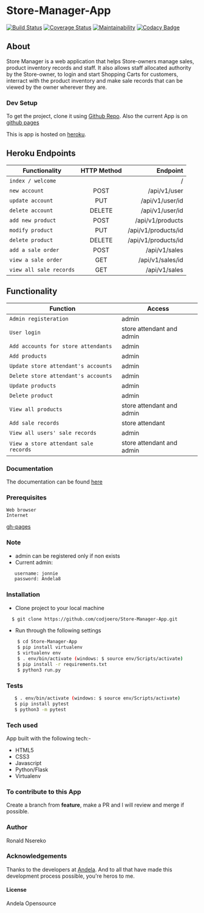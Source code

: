 # Store-Manager-App

[![Build Status](https://travis-ci.org/codjoero/Store-Manager-App.svg?branch=develop)](https://travis-ci.org/codjoero/Store-Manager-App)
[![Coverage Status](https://coveralls.io/repos/github/codjoero/Store-Manager-App/badge.svg?branch=develop)](https://coveralls.io/github/codjoero/Store-Manager-App?branch=develop)
[![Maintainability](https://api.codeclimate.com/v1/badges/1cc0ea9fdebf640c8169/maintainability)](https://codeclimate.com/github/codjoero/Store-Manager-App/maintainability)
[![Codacy Badge](https://api.codacy.com/project/badge/Grade/6cc05ba8faff4376bcbf48bd0645c1c2)](https://www.codacy.com/app/codjoero/Store-Manager-App?utm_source=github.com&amp;utm_medium=referral&amp;utm_content=codjoero/Store-Manager-App&amp;utm_campaign=Badge_Grade)

## About

Store Manager is a web application that helps Store-owners manage sales, product inventory records and staff.
It also allows staff allocated authority by the Store-owner, to login and start Shopping Carts for customers, interract with the product inventory and make sale records that can be viewed by the owner wherever they are.

### Dev Setup

To get the project, clone it using [Github Repo](https://github.com/codjoero/Store-Manager-App). Also the current App is on [github pages](https://codjoero.github.io/Store-Manager-App/)

This is app is hosted on [heroku](https://thecodestoremanager-api-heroku.herokuapp.com/).

## Heroku Endpoints

| Functionality | HTTP Method | Endpoint    | 
|---------------|:-----------:|------------:|
| `index / welcome` |     | / |
| `new account` | POST | /api/v1/user |
| `update account` | PUT | /api/v1/user/id |
| `delete account` | DELETE | /api/v1/user/id |
| `add new product` | POST | /api/v1/products |
| `modify product` | PUT | /api/v1/products/id |
| `delete product` | DELETE | /api/v1/products/id |
| `add a sale order` | POST | /api/v1/sales |
| `view a sale order` | GET | /api/v1/sales/id |
| `view all sale records` | GET | /api/v1/sales |

## Functionality

| Function | Access |
| ------------- | ------------- |
|`Admin registeration` | admin |
|`User login` | store attendant and admin |
|`Add accounts for store attendants` | admin |
|`Add products` | admin |
|`Update store attendant's accounts`| admin |
|`Delete store attendant's accounts` | admin |
|`Update products` | admin |
|`Delete product` | admin |
|`View all products` | store attendant and admin |
|`Add sale records` | store attendant |
|`View all users' sale records` | admin |
|`View a store attendant sale records` | store attendant and admin |

### Documentation

The documentation can be found [here](https://documenter.getpostman.com/view/5459960/RWgxvFDm)

### Prerequisites

    Web browser
    Internet

[gh-pages](https://codjoero.github.io/Store-Manager-App/)
### Note
- admin can be registered only if non exists
- Current admin:
```sh
   username: jonnie
   password: Andela8
```

### Installation

* Clone project to your local machine
```sh
  $ git clone https://github.com/codjoero/Store-Manager-App.git
  ```
* Run through the following settings
```sh
    $ cd Store-Manager-App
    $ pip install virtualenv
    $ virtualenv env
    $ . env/bin/activate (windows: $ source env/Scripts/activate)
    $ pip install -r requirements.txt
    $ python3 run.py
```

### Tests
```sh
   $ . env/bin/activate (windows: $ source env/Scripts/activate)
   $ pip install pytest
   $ python3 -m pytest
```

### Tech used 
App built with the following tech:-
   * HTML5 
   * CSS3
   * Javascript
   * Python/Flask
   * Virtualenv

### To contribute to this App
Create a branch from **feature**, make a PR and I will review and merge if possible.
### Author
Ronald Nsereko
### Acknowledgements
Thanks to the developers at [Andela](https://andela.com). And to all that have made this development process possible, you're heros to me.

#### License
Andela Opensource